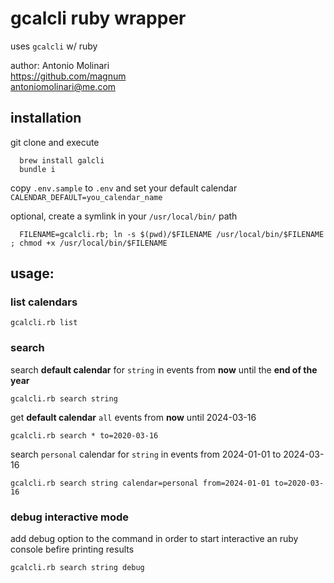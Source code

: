# gcalcli ruby wrapper
uses `gcalcli` w/ ruby  

author: Antonio Molinari  
https://github.com/magnum   
antoniomolinari@me.com  

## installation
git clone and execute
```
  brew install galcli
  bundle i
```
copy `.env.sample` to `.env` and set your default calendar
```CALENDAR_DEFAULT=you_calendar_name```

optional, create a symlink in your `/usr/local/bin/` path
``` 
  FILENAME=gcalcli.rb; ln -s $(pwd)/$FILENAME /usr/local/bin/$FILENAME ; chmod +x /usr/local/bin/$FILENAME
```

## usage:

### list calendars  
```
gcalcli.rb list
```

### search 
search **default calendar** for `string` in events from **now** until the  **end of the year**
```
gcalcli.rb search string
```

get **default calendar** `all` events from **now** until 2024-03-16
```
gcalcli.rb search * to=2020-03-16
```

search `personal` calendar for `string` in events from 2024-01-01 to 2024-03-16
```
gcalcli.rb search string calendar=personal from=2024-01-01 to=2020-03-16
```

### debug interactive mode  
add debug option to the command in order to start interactive an ruby console befire printing results
```
gcalcli.rb search string debug
```